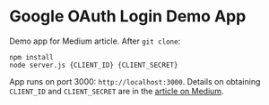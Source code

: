 # Google OAuth Login Demo App

Demo app for Medium article. After `git clone`:
```
npm install
node server.js {CLIENT_ID} {CLIENT_SECRET}
```
App runs on port 3000: `http://localhost:3000`.
Details on obtaining `CLIENT_ID` and `CLIENT_SECRET` are in the [article on Medium](https://medium.com/better-programming/log-in-with-the-google-oauth-demo-app-9e7d0e801c29).
